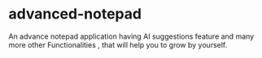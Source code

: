 # advanced-notepad
An advance notepad application having AI suggestions feature and many more other Functionalities , that will help you to grow by yourself.
